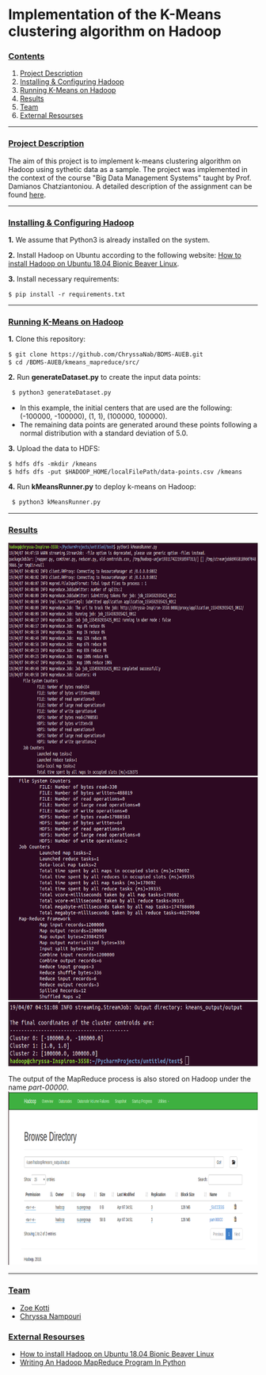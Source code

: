 # Implementation of the K-Means clustering algorithm on Hadoop

### [**Contents**](#)
1. [Project Description](#descr)
1. [Installing & Configuring Hadoop](#Inst)
2. [Running K-Means on Hadoop](#Run)
3. [Results](#Results)
4. [Team](#Team)
5. [External Resourses](#ext)

---

### [**Project Description**](#) <a name="descr"></a>

The aim of this project is to implement k-means clustering algorithm on Hadoop using sythetic data as a sample. The project was implemented in the context of the course "Big Data Management Systems" taught by Prof. Damianos Chatziantoniou. A detailed description of the assignment can be found [here](./Proj1_Hadoop_Description.pdf).


<a name="cont"></a>

---

### [**Installing & Configuring Hadoop**](#) <a name="Inst"></a>


**1.** We assume that Python3 is already installed on the system.

**2.** Install Hadoop on Ubuntu according to the following website: [How to install Hadoop on Ubuntu 18.04 Bionic Beaver Linux](https://linuxconfig.org/how-to-install-hadoop-on-ubuntu-18-04-bionic-beaver-linux).

**3.** Install necessary requirements:
``` shell
$ pip install -r requirements.txt
```

---

### [**Running K-Means on Hadoop**](#) <a name="Run"></a>

**1.** Clone this repository:

``` shell
$ git clone https://github.com/ChryssaNab/BDMS-AUEB.git
$ cd /BDMS-AUEB/kmeans_mapreduce/src/
```
**2.** Run **generateDataset.py** to create the input data points: 

``` python
 $ python3 generateDataset.py
 ```

- In this example, the initial centers that are used are the following: (-100000, -100000), (1, 1), (100000, 100000).
- The remaining data points are generated around these points following a normal distribution with a standard deviation of 5.0. 

**3.** Upload the data to HDFS:

``` shell
$ hdfs dfs -mkdir /kmeans
$ hdfs dfs -put $HADOOP_HOME/localFilePath/data-points.csv /kmeans
```

**4.** Run **kMeansRunner.py** to deploy k-means on Hadoop:

``` python
 $ python3 kMeansRunner.py
 ```

---
 
### [**Results**](#) <a name="Results"></a>


<img src="https://github.com/ChryssaNab/BDMS-AUEB/blob/master/kmeans_mapreduce/results/results.png" height="470"/>


<img src="https://github.com/ChryssaNab/BDMS-AUEB/blob/master/kmeans_mapreduce/results/results2.png" height="450"/>


<img src="https://github.com/ChryssaNab/BDMS-AUEB/blob/master/kmeans_mapreduce/results/results3.png" height="130"/>

The output of the MapReduce process is also stored on Hadoop under the name *part-00000*.
<img src="https://github.com/ChryssaNab/BDMS-AUEB/blob/master/kmeans_mapreduce/results/hdfs_results.png" height = "350"/>

---

### [**Team**](#) <a name="Team"></a>

- [Zoe Kotti](https://github.com/zkotti)
- [Chryssa Nampouri](https://github.com/ChryssaNab)



### [**External Resourses**](#) <a name="ext"></a>

- [How to install Hadoop on Ubuntu 18.04 Bionic Beaver Linux](https://linuxconfig.org/how-to-install-hadoop-on-ubuntu-18-04-bionic-beaver-linux)
- [Writing An Hadoop MapReduce Program In Python](https://www.michael-noll.com/tutorials/writing-an-hadoop-mapreduce-program-in-python/)
